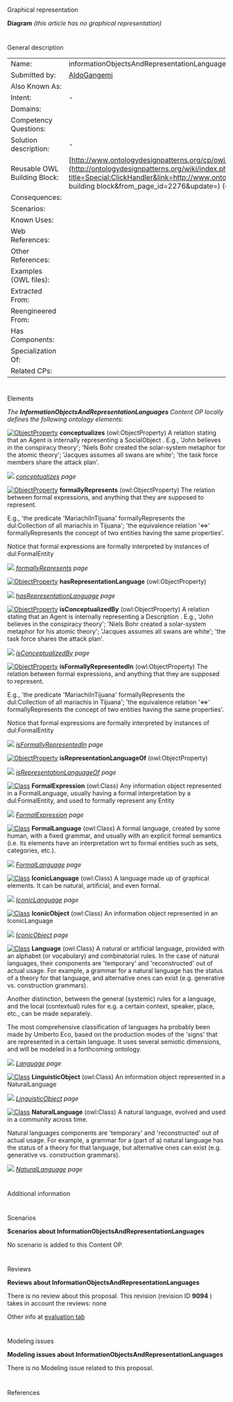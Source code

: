 # 

 Graphical representation



__Diagram__ 
_(this article has no graphical representation)_ 




# 

 General description




|  |  |
| --- | --- |
|  Name:  |  informationObjectsAndRepresentationLanguages  |
|  Submitted by:  | [AldoGangemi](../User/AldoGangemi "User:AldoGangemi")  |
|  Also Known As:  |  |
|  Intent:  |  -  |
|  Domains:  |  |
|  Competency Questions:  |  |
|  Solution description:  |  -  |
|  Reusable OWL Building Block:  | [http://www.ontologydesignpatterns.org/cp/owl/informationobjectsandrepresentationlanguages.owl](http://ontologydesignpatterns.org/wiki/index.php?title=Special:ClickHandler&link=http://www.ontologydesignpatterns.org/cp/owl/informationobjectsandrepresentationlanguages.owl&message=OWL building block&from_page_id=2276&update=)  (630)  |
|  Consequences:  |  |
|  Scenarios:  |  |
|  Known Uses:  |  |
|  Web References:  |  |
|  Other References:  |  |
|  Examples (OWL files):  |  |
|  Extracted From:  |  |
|  Reengineered From:  |  |
|  Has Components:  |  |
|  Specialization Of:  |  |
|  Related CPs:  |  |



  





# 

 Elements



_The
 __InformationObjectsAndRepresentationLanguages__ 
 Content OP locally defines the following ontology elements:_ 





[![ObjectProperty](../../../../../../images/thumb/c/c3/ObjectProperty.gif/20px-ObjectProperty.gif)](../Image/ObjectProperty.gif "ObjectProperty")
__conceptualizes__ 
 (owl:ObjectProperty) A relation stating that an Agent is internally representing a SocialObject . E.g., 'John believes in the conspiracy theory'; 'Niels Bohr created the solar-system metaphor for the atomic theory'; 'Jacques assumes all swans are white'; 'the task force members share the attack plan'.
 
[![](../../../../../../../../../../../../../images/thumb/8/87/ArrowRight.gif/11px-ArrowRight.gif)](../Image/ArrowRight.gif "ArrowRight.gif")
_[conceptualizes](../Submissions/InformationObjectsAndRepresentationLanguages/conceptualizes "Submissions:InformationObjectsAndRepresentationLanguages/conceptualizes") 
 page_ 



[![ObjectProperty](../../../../../../images/thumb/c/c3/ObjectProperty.gif/20px-ObjectProperty.gif)](../Image/ObjectProperty.gif "ObjectProperty")
__formallyRepresents__ 
 (owl:ObjectProperty) The relation between formal expressions, and anything that they are supposed to represent.
 
 E.g., 'the predicate 'MariachiInTijuana' formallyRepresents the dul:Collection of all mariachis in Tijuana'; 'the equivalence relation '<=>' formallyRepresents the concept of two entities having the same properties'.
 



 Notice that formal expressions are formally interpreted by instances of dul:FormalEntity
 



[![](../../../../../../../../../../../../../images/thumb/8/87/ArrowRight.gif/11px-ArrowRight.gif)](../Image/ArrowRight.gif "ArrowRight.gif")
_[formallyRepresents](../Submissions/InformationObjectsAndRepresentationLanguages/formallyRepresents "Submissions:InformationObjectsAndRepresentationLanguages/formallyRepresents") 
 page_ 



[![ObjectProperty](../../../../../../images/thumb/c/c3/ObjectProperty.gif/20px-ObjectProperty.gif)](../Image/ObjectProperty.gif "ObjectProperty")
__hasRepresentationLanguage__ 
 (owl:ObjectProperty)
 
[![](../../../../../../../../../../../../../images/thumb/8/87/ArrowRight.gif/11px-ArrowRight.gif)](../Image/ArrowRight.gif "ArrowRight.gif")
_[hasRepresentationLanguage](../Submissions/InformationObjectsAndRepresentationLanguages/hasRepresentationLanguage "Submissions:InformationObjectsAndRepresentationLanguages/hasRepresentationLanguage") 
 page_ 



[![ObjectProperty](../../../../../../images/thumb/c/c3/ObjectProperty.gif/20px-ObjectProperty.gif)](../Image/ObjectProperty.gif "ObjectProperty")
__isConceptualizedBy__ 
 (owl:ObjectProperty) A relation stating that an Agent is internally representing a Description . E.g., 'John believes in the conspiracy theory'; 'Niels Bohr created a solar-system metaphor for his atomic theory'; 'Jacques assumes all swans are white'; 'the task force shares the attack plan'.
 
[![](../../../../../../../../../../../../../images/thumb/8/87/ArrowRight.gif/11px-ArrowRight.gif)](../Image/ArrowRight.gif "ArrowRight.gif")
_[isConceptualizedBy](../Submissions/InformationObjectsAndRepresentationLanguages/isConceptualizedBy "Submissions:InformationObjectsAndRepresentationLanguages/isConceptualizedBy") 
 page_ 



[![ObjectProperty](../../../../../../images/thumb/c/c3/ObjectProperty.gif/20px-ObjectProperty.gif)](../Image/ObjectProperty.gif "ObjectProperty")
__isFormallyRepresentedIn__ 
 (owl:ObjectProperty) The relation between formal expressions, and anything that they are supposed to represent.
 
 E.g., 'the predicate 'MariachiInTijuana' formallyRepresents the dul:Collection of all mariachis in Tijuana'; 'the equivalence relation '<=>' formallyRepresents the concept of two entities having the same properties'.
 



 Notice that formal expressions are formally interpreted by instances of dul:FormalEntity
 



[![](../../../../../../../../../../../../../images/thumb/8/87/ArrowRight.gif/11px-ArrowRight.gif)](../Image/ArrowRight.gif "ArrowRight.gif")
_[isFormallyRepresentedIn](../Submissions/InformationObjectsAndRepresentationLanguages/isFormallyRepresentedIn "Submissions:InformationObjectsAndRepresentationLanguages/isFormallyRepresentedIn") 
 page_ 



[![ObjectProperty](../../../../../../images/thumb/c/c3/ObjectProperty.gif/20px-ObjectProperty.gif)](../Image/ObjectProperty.gif "ObjectProperty")
__isRepresentationLanguageOf__ 
 (owl:ObjectProperty)
 
[![](../../../../../../../../../../../../../images/thumb/8/87/ArrowRight.gif/11px-ArrowRight.gif)](../Image/ArrowRight.gif "ArrowRight.gif")
_[isRepresentationLanguageOf](../Submissions/InformationObjectsAndRepresentationLanguages/isRepresentationLanguageOf "Submissions:InformationObjectsAndRepresentationLanguages/isRepresentationLanguageOf") 
 page_ 



[![Class](../../../../../../../images/thumb/2/27/Class.gif/20px-Class.gif)](../Image/Class.gif "Class")
__FormalExpression__ 
 (owl:Class) Any information object represented in a FormalLanguage, usually having a formal interpretation by a dul:FormalEntity, and used to formally represent any Entity
 
[![](../../../../../../../../../../../../../images/thumb/8/87/ArrowRight.gif/11px-ArrowRight.gif)](../Image/ArrowRight.gif "ArrowRight.gif")
_[FormalExpression](../Submissions/InformationObjectsAndRepresentationLanguages/FormalExpression "Submissions:InformationObjectsAndRepresentationLanguages/FormalExpression") 
 page_ 



[![Class](../../../../../../../images/thumb/2/27/Class.gif/20px-Class.gif)](../Image/Class.gif "Class")
__FormalLanguage__ 
 (owl:Class) A formal language, created by some human, with a fixed grammar, and usually with an explicit formal semantics (i.e. its elements have an interpretation wrt to formal entities such as sets, categories, etc.).
 
[![](../../../../../../../../../../../../../images/thumb/8/87/ArrowRight.gif/11px-ArrowRight.gif)](../Image/ArrowRight.gif "ArrowRight.gif")
_[FormalLanguage](../Submissions/InformationObjectsAndRepresentationLanguages/FormalLanguage "Submissions:InformationObjectsAndRepresentationLanguages/FormalLanguage") 
 page_ 



[![Class](../../../../../../../images/thumb/2/27/Class.gif/20px-Class.gif)](../Image/Class.gif "Class")
__IconicLanguage__ 
 (owl:Class) A language made up of graphical elements. It can be natural, artificial, and even formal.
 
[![](../../../../../../../../../../../../../images/thumb/8/87/ArrowRight.gif/11px-ArrowRight.gif)](../Image/ArrowRight.gif "ArrowRight.gif")
_[IconicLanguage](../Submissions/InformationObjectsAndRepresentationLanguages/IconicLanguage "Submissions:InformationObjectsAndRepresentationLanguages/IconicLanguage") 
 page_ 



[![Class](../../../../../../../images/thumb/2/27/Class.gif/20px-Class.gif)](../Image/Class.gif "Class")
__IconicObject__ 
 (owl:Class) An information object represented in an IconicLanguage
 
[![](../../../../../../../../../../../../../images/thumb/8/87/ArrowRight.gif/11px-ArrowRight.gif)](../Image/ArrowRight.gif "ArrowRight.gif")
_[IconicObject](../Submissions/InformationObjectsAndRepresentationLanguages/IconicObject "Submissions:InformationObjectsAndRepresentationLanguages/IconicObject") 
 page_ 



[![Class](../../../../../../../images/thumb/2/27/Class.gif/20px-Class.gif)](../Image/Class.gif "Class")
__Language__ 
 (owl:Class) A natural or artificial language, provided with an alphabet (or vocabulary) and combinatorial rules. In the case of natural languages, their components are 'temporary' and 'reconstructed' out of actual usage. For example, a grammar for a natural language has the status of a theory for that language, and alternative ones can exist (e.g. generative vs. construction grammars).
 
 Another distinction, between the general (systemic) rules for a language, and the local (contextual) rules for e.g. a certain context, speaker, place, etc., can be made separately.
 



 The most comprehensive classification of languages ha probably been made by Umberto Eco, based on the production modes of the 'signs' that are represented in a certain language. It uses several semiotic dimensions, and will be modeled in a forthcoming ontology.
 



[![](../../../../../../../../../../../../../images/thumb/8/87/ArrowRight.gif/11px-ArrowRight.gif)](../Image/ArrowRight.gif "ArrowRight.gif")
_[Language](../Submissions/InformationObjectsAndRepresentationLanguages/Language "Submissions:InformationObjectsAndRepresentationLanguages/Language") 
 page_ 



[![Class](../../../../../../../images/thumb/2/27/Class.gif/20px-Class.gif)](../Image/Class.gif "Class")
__LinguisticObject__ 
 (owl:Class) An information object represented in a NaturalLanguage
 
[![](../../../../../../../../../../../../../images/thumb/8/87/ArrowRight.gif/11px-ArrowRight.gif)](../Image/ArrowRight.gif "ArrowRight.gif")
_[LinguisticObject](../Submissions/InformationObjectsAndRepresentationLanguages/LinguisticObject "Submissions:InformationObjectsAndRepresentationLanguages/LinguisticObject") 
 page_ 



[![Class](../../../../../../../images/thumb/2/27/Class.gif/20px-Class.gif)](../Image/Class.gif "Class")
__NaturalLanguage__ 
 (owl:Class) A natural language, evolved and used in a community across time.
 
 Natural languages components are 'temporary' and 'reconstructed' out of actual usage. For example, a grammar for a (part of a) natural language has the status of a theory for that language, but alternative ones can exist (e.g. generative vs. construction grammars).
 



[![](../../../../../../../../../../../../../images/thumb/8/87/ArrowRight.gif/11px-ArrowRight.gif)](../Image/ArrowRight.gif "ArrowRight.gif")
_[NaturalLanguage](../Submissions/InformationObjectsAndRepresentationLanguages/NaturalLanguage "Submissions:InformationObjectsAndRepresentationLanguages/NaturalLanguage") 
 page_ 


# 

 Additional information



# 

 Scenarios




__Scenarios about InformationObjectsAndRepresentationLanguages__ 


 No scenario is added to this Content OP.
 




# 

 Reviews




__Reviews about InformationObjectsAndRepresentationLanguages__ 


 There is no review about this proposal.
This revision (revision ID
 __9094__ 
 ) takes in account the reviews: none
 



 Other info at
 [evaluation tab](http://ontologydesignpatterns.org/wiki/index.php?title=Submissions:InformationObjectsAndRepresentationLanguages&action=evaluation "http://ontologydesignpatterns.org/wiki/index.php?title=Submissions:InformationObjectsAndRepresentationLanguages&action=evaluation") 





  





# 

 Modeling issues




__Modeling issues about InformationObjectsAndRepresentationLanguages__ 


 There is no Modeling issue related to this proposal.
 




  





# 

 References